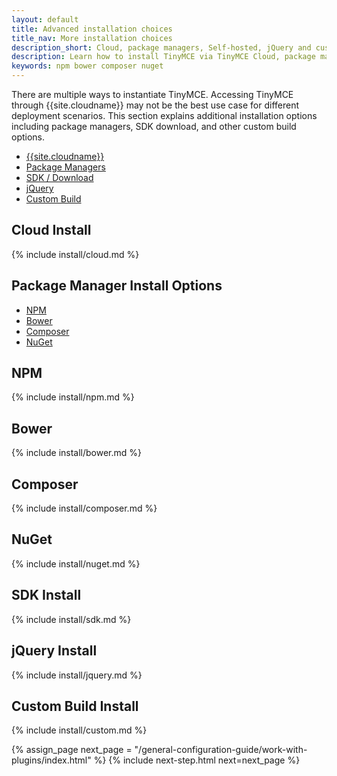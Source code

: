 ```yaml
---
layout: default
title: Advanced installation choices
title_nav: More installation choices
description_short: Cloud, package managers, Self-hosted, jQuery and custom builds.
description: Learn how to install TinyMCE via TinyMCE Cloud, package manager options, Self-hosted, jQuery and custom build options.
keywords: npm bower composer nuget
---
```


There are multiple ways to instantiate TinyMCE. Accessing TinyMCE through {{site.cloudname}} may not be the best use case for different deployment scenarios. This section explains additional installation options including package managers, SDK download, and other custom build options.

* [{{site.cloudname}}](#cloudinstall)
* [Package Managers](#packagemanagerinstalloptions)
* [SDK / Download](#sdkinstall)
* [jQuery](#jqueryinstall)
* [Custom Build](#custombuildinstall)


## Cloud Install

{% include install/cloud.md %}


## Package Manager Install Options

* [NPM](#npm)
* [Bower](#bower)
* [Composer](#composer)
* [NuGet](#nuget)

## NPM

{% include install/npm.md %}

## Bower

{% include install/bower.md %}

## Composer

{% include install/composer.md %}

## NuGet

{% include install/nuget.md %}


## SDK Install

{% include install/sdk.md %}


## jQuery Install

{% include install/jquery.md %}


## Custom Build Install

{% include install/custom.md %}

{% assign_page next_page = "/general-configuration-guide/work-with-plugins/index.html" %}
{% include next-step.html next=next_page %}
